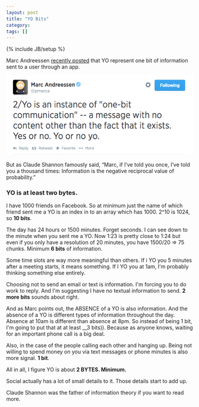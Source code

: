 ```yaml
---
layout: post
title: "YO Bits"
category:
tags: []
---
```

{% include JB/setup %}

Marc Andreessen [recently posted](https://twitter.com/pmarca/status/479520791671750656
) that YO represent one bit of information sent to a user through an app.

![Pmarca Yo Tweet](/images/pmarca-tweet.png)

But as Claude Shannon famously said, “Marc, if I’ve told you once, I’ve told you a thousand times:  Information is the negative reciprocal value of probability.”

### YO is at least two bytes.

I have 1000 friends on Facebook. So at minimum just the name of which friend sent me a YO is an index in to an array which has 1000.  2^10 is 1024, so __10 bits__.

The day has 24 hours or 1500 minutes. Forget seconds. I can see down to the minute when you sent me a YO.  Now 1:23 is pretty close to 1:24 but even if you only have a resolution of 20 minutes, you have 1500/20 => 75 chunks. Minimum __6 bits__ of information.

Some time slots are way more meaningful than others. If i YO you 5 minutes after a meeting starts, it means something. If I YO you at 1am, I'm probably thinking something else entirely.

Choosing not to send an email or text is information. I'm forcing you to do work to reply. And I'm suggesting I have no textual information to send. __2 more bits__ sounds about right.

And as Marc points out, the ABSENCE of a YO is also information. And the absence of a YO is different types of information throughout the day. Absence at 10am is different than absence at 8pm. So instead of being 1 bit, I'm going to put that at at least __3 bits)).  Because as anyone knows, waiting for an important phone call is a big deal.

Also, in the case of the people calling each other and hanging up. Being not willing to spend money on you via text messages or phone minutes is also more signal. __1 bit__.

All in all, I figure YO is about __2 BYTES. Minimum.__

Social actually has a lot of small details to it. Those details start to add up.

Claude Shannon was the father of information theory if you want to read more.
